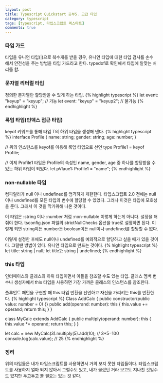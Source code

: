 ```yaml
---
layout: post
title: Typescript Quickstart 공부5. 고급 타입
category: typescript
tags: [typescript, 타입스크립트 퀵스타트]
comments: true
---
```


### 타입 가드
타입을 유니언 타입(|)으로 복수개를 받을 경우, 유니언 타입에 대한 타입 검사를 손수 해서 안전성을 주는 방법을 타입 가드라고 한다. typedof로 확인해서 타입에 알맞는 처리를 함.

### 문자열 리터럴 타입
정의한 문자열만 할당받을 수 있게 하는 타입.
{% highlight typescript %}
let event: "keyup" = "keyup"; // 가능
let event: "keyup" = "keyup2"; // 불가능
{% endhighlight %}

### 룩업 타입(인덱스 접근 타입)
keyof 키워드를 통해 타입 T의 하위 타입을 생성해 낸다.
{% highlight typescript %}
interface Profile {
  name: string;
  gender: string;
  age: number;
}

// 위의 인스턴스를 keyof를 이용해 룩업 타입으로 선언
type Profile1 = keyof Profile;

// 이제 Profile1 타입은 Profile의 속성인 name, gender, age 중 하나를 할당받을 수 있는 하위 타입이 되었다.
let pVlaue1: Profile1 = "name";
{% endhighlight %}

### non-nullable 타입
컴파일러가 null 이나 undefined를 엄격하게 제한한다. 타입스크립트 2.0 전에는 null이나 undefined를 모든 타입의 변수에 할당할 수 있었다. 그러나 이것은 타입에 모호성을 준다. 그래서 이 것을 막기위해 나온 것이다.

이 타입은 :string 이나 :number 처럼 :non-nullable 이렇게 하는게 아니다. 설정을 해줘야 한다. tsconfig.json 파일의 strictNullChecks 옵션을 true로 설정하면 된다. 이렇게 되면 string이든 number든 boolean이든 null이나 undefined를 할당할 수 없다. 

이렇게 설정한 후에도 null이나 undefined를 예외적으로 할당하고 싶을 때가 있을 것이다. 그럴땐 방법이 있다. 유니언 타입으로 만드는 것이다.
{% highlight typescript %}
let title: string | null;
let title2: string | undefined;
{% endhighlight %}

### this 타입
인터페이스와 클래스의 하위 타입이면서 이들을 참조할 수도 있는 타입.
클래스 멤버 변수나 생성자에서 this 타입을 사용하면 가장 가까운 클래스의 인스턴스를 참조한다.

플루언트 패턴을 구현할 때 this 타입 반환을 선언하고 자신을 가리키는 this를 반환한다.
{% highlight typescript %}
Class AddCalc {
  public constructor(public value: number = 0) {}
  public add(operand: number): this {
    this.value += operand;
    return this;
  }
}

class MyCalc extends AddCalc {
  public multiply(operand: number): this {
    this.value *= operand;
    return this;
  }
}

let calc = new MyCalc(3).multiply(5).add(10); // 3*5=100
console.log(calc.value); // 25
{% endhighlight %}

### 정리
위의 타입들은 내가 타입스크립트를 사용하면서 거의 보지 못한 타입들이다. 타입스크립트를 사용하지 얼마 되지 않아서 그럴수도 있고, 내가 몰랐던 거라 보고도 지나친 것일수 도 있지만 두고두고 볼 필요는 있는 것 같다.